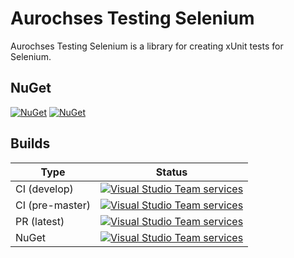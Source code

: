 # Aurochses Testing Selenium

Aurochses Testing Selenium is a library for creating xUnit tests for Selenium.

## NuGet

[![NuGet](https://img.shields.io/nuget/v/Aurochses.Testing.Selenium.svg?style=flat-square)](https://www.nuget.org/packages/Aurochses.Testing.Selenium)
[![NuGet](https://img.shields.io/nuget/dt/Aurochses.Testing.Selenium.svg?style=flat-square)](https://www.nuget.org/packages/Aurochses.Testing.Selenium)

## Builds

Type            | Status 
----------------|--------
CI (develop)    | [![Visual Studio Team services](https://img.shields.io/vso/build/aurochses/784be346-9d3f-458f-95d8-5f1a8b5e1227/268.svg?style=flat-square)](https://aurochses.visualstudio.com/Aurochses.CSharp/_build/index?definitionId=268)
CI (pre-master) | [![Visual Studio Team services](https://img.shields.io/vso/build/aurochses/784be346-9d3f-458f-95d8-5f1a8b5e1227/269.svg?style=flat-square)](https://aurochses.visualstudio.com/Aurochses.CSharp/_build/index?definitionId=269)
PR (latest)     | [![Visual Studio Team services](https://img.shields.io/vso/build/aurochses/784be346-9d3f-458f-95d8-5f1a8b5e1227/270.svg?style=flat-square)](https://aurochses.visualstudio.com/Aurochses.CSharp/_build/index?definitionId=270)
NuGet           | [![Visual Studio Team services](https://img.shields.io/vso/build/aurochses/784be346-9d3f-458f-95d8-5f1a8b5e1227/271.svg?style=flat-square)](https://aurochses.visualstudio.com/Aurochses.CSharp/_build/index?definitionId=271)